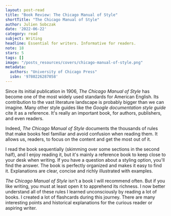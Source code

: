 ```yaml
---
layout: post-read
title: "Book Review: The Chicago Manual of Style"
shortTitle: "The Chicago Manual of Style"
author: Julien Sobczak
date: '2022-06-22'
category: read
subject: Writing
headline: Essential for writers. Informative for readers.
note: 18
stars: 5
tags: []
image: "/posts_resources/covers/chicago-manual-of-style.png"
metadata:
  authors: "University of Chicago Press"
  isbn: '9780226287058'
---
```


Since its initial publication in 1906, _The Chicago Manual of Style_ has become one of the most widely used standards for American English. Its contribution to the vast literature landscape is probably bigger than we can imagine. Many other style guides like the _Google documentation style guide_ cite it as a reference. It's really an important book, for authors, publishers, and even readers.

Indeed, _The Chicago Manual of Style_ documents the thousands of rules that make books feel familiar and avoid confusion when reading them. It allows us, readers, to focus on the content and get the most out of it.

I read the book sequentially (skimming over some sections in the second half), and I enjoy reading it, but it's mainly a reference book to keep close to your desk when writing. If you have a question about a styling option, you'll find the answer. The book is perfectly organized and makes it easy to find it. Explanations are clear, concise and richly illustrated with examples.

_The Chicago Manual of Style_ isn't a book I will recommend often. But if you like writing, you must at least open it to apprehend its richness. I now better understand all of these rules I learned unconsciously by reading a lot of books. I created a lot of flashcards during this journey. There are many interesting points and historical explanations for the curious reader or aspiring writer.
    